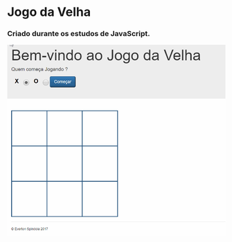 # Jogo da Velha

### Criado durante os estudos de JavaScript.
<img src="public_html/images/jogodavelha.gif" width="550" />
